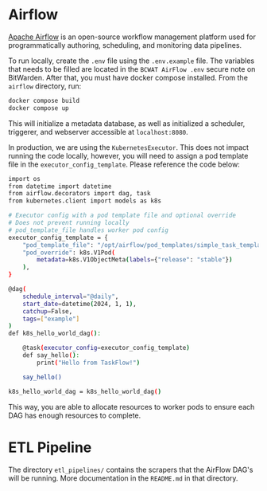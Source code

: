 # Airflow

[Apache Airflow](https://airflow.apache.org/) is an open-source workflow management platform used for programmatically authoring, scheduling, and monitoring data pipelines.

To run locally, create the `.env` file using the `.env.example` file. The variables that needs to be filled are located in the `BCWAT AirFlow .env` secure note on BitWarden. After that, you must have docker compose installed. From the `airflow` directory, run:

```bash
docker compose build
docker compose up
```

This will initialize a metadata database, as well as initialized a scheduler, triggerer, and webserver accessible at `localhost:8080`.

In production, we are using the `KubernetesExecutor`. This does not impact running the code locally, however, you will need to assign a pod template file in the `executor_config_template`. Please reference the code below:

```bash
import os
from datetime import datetime
from airflow.decorators import dag, task
from kubernetes.client import models as k8s

# Executor config with a pod template file and optional override
# Does not prevent running locally
# pod_template_file handles worker pod config
executor_config_template = {
    "pod_template_file": "/opt/airflow/pod_templates/simple_task_template.yaml",
    "pod_override": k8s.V1Pod(
        metadata=k8s.V1ObjectMeta(labels={"release": "stable"})
    ),
}

@dag(
    schedule_interval="@daily",
    start_date=datetime(2024, 1, 1),
    catchup=False,
    tags=["example"]
)
def k8s_hello_world_dag():

    @task(executor_config=executor_config_template)
    def say_hello():
        print("Hello from TaskFlow!")

    say_hello()

k8s_hello_world_dag = k8s_hello_world_dag()
```

This way, you are able to allocate resources to worker pods to ensure each DAG has enough resources to complete.

# ETL Pipeline

The directory `etl_pipelines/` contains the scrapers that the AirFlow DAG's will be running. More documentation in the `README.md` in that directory.
